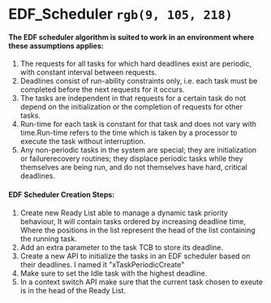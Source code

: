 # EDF_Scheduler `rgb(9, 105, 218)`
#### The EDF scheduler algorithm is suited to work in an environment where these assumptions applies:
  1) The requests for all tasks for which hard deadlines exist are periodic, with constant interval between requests.
  2) Deadlines consist of run-ability constraints only, i.e. each task must be completed before the next requests for it occurs.
  3) The tasks are independent in that requests for a certain task do not depend on the initialization or the completion of requests for other tasks.
  4) Run-time for each task is constant for that task and does not vary with time.Run-time refers to the time which is taken by a processor to execute the task without interruption.
  5) Any non-periodic tasks in the system are special; they are initialization or failurerecovery routines; they displace periodic tasks while they themselves are being run, and do not themselves have hard, critical deadlines.
#### EDF Scheduler Creation Steps:
  1) Create new Ready List able to manage a dynamic task priority behaviour, It will contain tasks ordered by increasing deadline time, Where the positions in the list represent the head of the list containing the running task.
  2) Add an extra parameter to the task TCB to store its deadline.
  3) Create a new API to initialize the tasks in an EDF scheduler based on their deadlines. I named it "xTaskPeriodicCreate"
  4) Make sure to set the Idle task with the highest deadline.
  5) In a context switch API make sure that the current task chosen to exeute is in the head of the Ready List.

